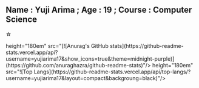## Name : Yuji Arima ; Age : 19 ; Course : Computer Science
☆ 
<div> </div>
<img>height="180em" src="[![Anurag's GitHub stats](https://github-readme-stats.vercel.app/api?username=yujiarima17&show_icons=true&theme=midnight-purple)](https://github.com/anuraghazra/github-readme-stats)"/>
<img>height="180em" src="![Top Langs](https://github-readme-stats.vercel.app/api/top-langs/?username=yujiarima17&layout=compact&backgroung=black)"/>

